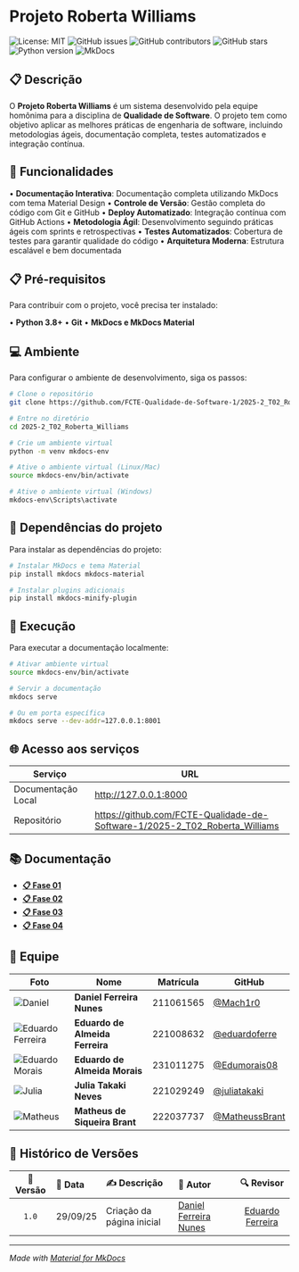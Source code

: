 # Projeto Roberta Williams

![License: MIT](https://img.shields.io/badge/License-MIT-yellow.svg)
![GitHub issues](https://img.shields.io/github/issues/FCTE-Qualidade-de-Software-1/2025-2_T02_Roberta_Williams)
![GitHub contributors](https://img.shields.io/github/contributors/FCTE-Qualidade-de-Software-1/2025-2_T02_Roberta_Williams)
![GitHub stars](https://img.shields.io/github/stars/FCTE-Qualidade-de-Software-1/2025-2_T02_Roberta_Williams)
![Python version](https://img.shields.io/badge/python-3.8%2B-blue)
![MkDocs](https://img.shields.io/badge/docs-mkdocs%20material-blue)

## 📋 Descrição

O **Projeto Roberta Williams** é um sistema desenvolvido pela equipe homônima para a disciplina de **Qualidade de Software**. O projeto tem como objetivo aplicar as melhores práticas de engenharia de software, incluindo metodologias ágeis, documentação completa, testes automatizados e integração contínua.

## 📎 Funcionalidades

• **Documentação Interativa**: Documentação completa utilizando MkDocs com tema Material Design
• **Controle de Versão**: Gestão completa do código com Git e GitHub
• **Deploy Automatizado**: Integração contínua com GitHub Actions
• **Metodologia Ágil**: Desenvolvimento seguindo práticas ágeis com sprints e retrospectivas
• **Testes Automatizados**: Cobertura de testes para garantir qualidade do código
• **Arquitetura Moderna**: Estrutura escalável e bem documentada

## 📋 Pré-requisitos

Para contribuir com o projeto, você precisa ter instalado:

• **Python 3.8+**
• **Git**
• **MkDocs e MkDocs Material**

## 💻 Ambiente

Para configurar o ambiente de desenvolvimento, siga os passos:

```bash
# Clone o repositório
git clone https://github.com/FCTE-Qualidade-de-Software-1/2025-2_T02_Roberta_Williams.git

# Entre no diretório
cd 2025-2_T02_Roberta_Williams

# Crie um ambiente virtual
python -m venv mkdocs-env

# Ative o ambiente virtual (Linux/Mac)
source mkdocs-env/bin/activate

# Ative o ambiente virtual (Windows)
mkdocs-env\Scripts\activate
```

## 📁 Dependências do projeto

Para instalar as dependências do projeto:

```bash
# Instalar MkDocs e tema Material
pip install mkdocs mkdocs-material

# Instalar plugins adicionais
pip install mkdocs-minify-plugin
```

## 💾 Execução

Para executar a documentação localmente:

```bash
# Ativar ambiente virtual
source mkdocs-env/bin/activate

# Servir a documentação
mkdocs serve

# Ou em porta específica
mkdocs serve --dev-addr=127.0.0.1:8001
```

## 🌐 Acesso aos serviços

| Serviço | URL |
|---------|-----|
| Documentação Local | http://127.0.0.1:8000 |
| Repositório | https://github.com/FCTE-Qualidade-de-Software-1/2025-2_T02_Roberta_Williams |

## 📚 Documentação

- **[📋 Fase 01](fases/fases01.md)** 
- **[📋 Fase 02](fases/fases02.md)**  
- **[📋 Fase 03](fases/fases03.md)**  
- **[📋 Fase 04](fases/fases04.md)** 

## 👥 Equipe


| Foto | Nome | Matrícula | GitHub |
|------|------|-----------|--------|
| ![Daniel](https://github.com/Mach1r0.png) | **Daniel Ferreira Nunes** | 211061565 | [@Mach1r0](https://github.com/Mach1r0) |
| ![Eduardo Ferreira](https://github.com/eduardoferre.png) | **Eduardo de Almeida Ferreira** | 221008632 | [@eduardoferre](https://github.com/eduardoferre) |
| ![Eduardo Morais](https://github.com/Edumorais08.png) | **Eduardo de Almeida Morais** | 231011275 | [@Edumorais08](https://github.com/Edumorais08) |
| ![Julia](https://github.com/juliatakaki.png) | **Julia Takaki Neves** | 221029249 | [@juliatakaki](https://github.com/juliatakaki) |
| ![Matheus](https://github.com/MatheussBrant.png) | **Matheus de Siqueira Brant** | 222037737 | [@MatheussBrant](https://github.com/MatheussBrant) |


## 📅 Histórico de Versões

| 📌 Versão | 📆 Data | ✍️ Descrição | 👤 Autor | 🔍 Revisor |
|:--------:|:-------|:-------------|:--------|:-----------:|
|`1.0`|29/09/25|Criação da página inicial|[Daniel Ferreira Nunes](https://github.com/Mach1r0)|[Eduardo Ferreira](https://github.com/) |


---

*Made with [Material for MkDocs](https://squidfunk.github.io/mkdocs-material/)*
